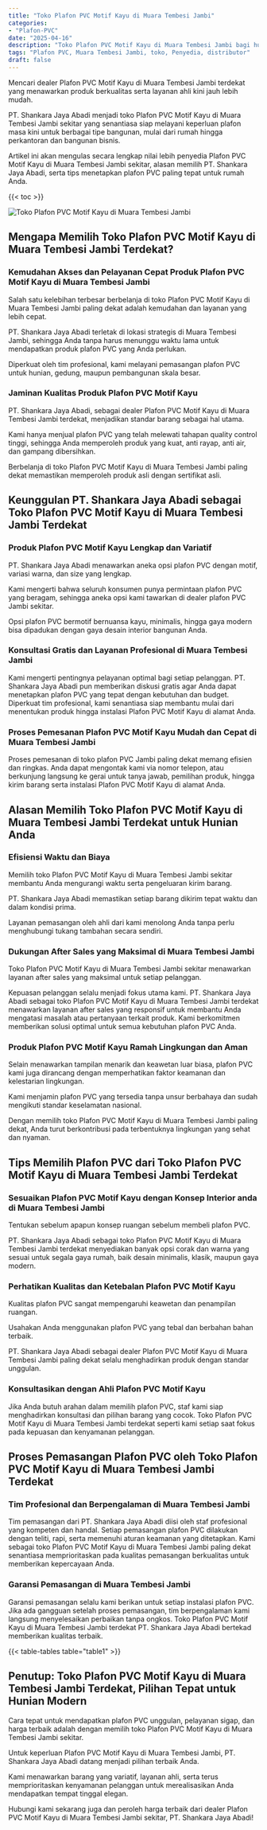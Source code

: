 ```yaml
---
title: "Toko Plafon PVC Motif Kayu di Muara Tembesi Jambi"
categories: 
- "Plafon-PVC"
date: "2025-04-16"
description: "Toko Plafon PVC Motif Kayu di Muara Tembesi Jambi bagi hunian, office, serta gerai. Plafon unggulan, pilihan motif, variasi warna menarik, dengan jasa pemasangan oleh tenaga ahli profesional serta kepastian resmi!|Layanan penyediaan Plafon PVC Motif Kayu di Muara Tembesi Jambi bagi kebutuhan tempat tinggal, kantor, maupun toko, beserta produk berkualitas dan instalasi oleh tenaga ahli ahli dan kepastian resmi.|Alternatif Plafon PVC Motif Kayu di Muara Tembesi Jambi yang andal untuk rumah, kantor, serta ritel, bersama material berkualitas dan pemasangan oleh tim ahli serta garansi resmi.|Penyediaan Plafon PVC Motif Kayu di Muara Tembesi Jambi bagi tempat tinggal, perkantoran, serta toko, dengan produk unggulan dan instalasi ditangani oleh teknisi ahli, disertai dengan kepastian resmi.}"
tags: "Plafon PVC, Muara Tembesi Jambi, toko, Penyedia, distributor"
draft: false
---
```


Mencari dealer Plafon PVC Motif Kayu di Muara Tembesi Jambi terdekat yang menawarkan produk berkualitas serta layanan ahli kini jauh lebih mudah.

PT. Shankara Jaya Abadi menjadi toko Plafon PVC Motif Kayu di Muara Tembesi Jambi sekitar yang senantiasa siap melayani keperluan plafon masa kini untuk berbagai tipe bangunan, mulai dari rumah hingga perkantoran dan bangunan bisnis.

Artikel ini akan mengulas secara lengkap nilai lebih penyedia Plafon PVC Motif Kayu di Muara Tembesi Jambi sekitar, alasan memilih PT. Shankara Jaya Abadi, serta tips menetapkan plafon PVC paling tepat untuk rumah Anda.

{{< toc >}}

![Toko Plafon PVC Motif Kayu di Muara Tembesi Jambi](/images/Plafon-PVC/Toko-Plafon-PVC-Motif-Kayu-di-Muara-Tembesi-Jambi.png)


## Mengapa Memilih Toko Plafon PVC Motif Kayu di Muara Tembesi Jambi Terdekat?

### Kemudahan Akses dan Pelayanan Cepat Produk Plafon PVC Motif Kayu di Muara Tembesi Jambi

Salah satu kelebihan terbesar berbelanja di toko Plafon PVC Motif Kayu di Muara Tembesi Jambi paling dekat adalah kemudahan dan layanan yang lebih cepat.

PT. Shankara Jaya Abadi terletak di lokasi strategis di Muara Tembesi Jambi, sehingga Anda tanpa harus menunggu waktu lama untuk mendapatkan produk plafon PVC yang Anda perlukan.

Diperkuat oleh tim profesional, kami melayani pemasangan plafon PVC untuk hunian, gedung, maupun pembangunan skala besar.

### Jaminan Kualitas Produk Plafon PVC Motif Kayu

PT. Shankara Jaya Abadi, sebagai dealer Plafon PVC Motif Kayu di Muara Tembesi Jambi terdekat, menjadikan standar barang sebagai hal utama.

Kami hanya menjual plafon PVC yang telah melewati tahapan quality control tinggi, sehingga Anda memperoleh produk yang kuat, anti rayap, anti air, dan gampang dibersihkan.

Berbelanja di toko Plafon PVC Motif Kayu di Muara Tembesi Jambi paling dekat memastikan memperoleh produk asli dengan sertifikat asli.

## Keunggulan PT. Shankara Jaya Abadi sebagai Toko Plafon PVC Motif Kayu di Muara Tembesi Jambi Terdekat

### Produk Plafon PVC Motif Kayu Lengkap dan Variatif

PT. Shankara Jaya Abadi menawarkan aneka opsi plafon PVC dengan motif, variasi warna, dan size yang lengkap.

Kami mengerti bahwa seluruh konsumen punya permintaan plafon PVC yang beragam, sehingga aneka opsi kami tawarkan di dealer plafon PVC Jambi sekitar.

Opsi plafon PVC bermotif bernuansa kayu, minimalis, hingga gaya modern bisa dipadukan dengan gaya desain interior bangunan Anda.

### Konsultasi Gratis dan Layanan Profesional di Muara Tembesi Jambi

Kami mengerti pentingnya pelayanan optimal bagi setiap pelanggan. PT. Shankara Jaya Abadi pun memberikan diskusi gratis agar Anda dapat menetapkan plafon PVC yang tepat dengan kebutuhan dan budget. Diperkuat tim profesional, kami senantiasa siap membantu mulai dari menentukan produk hingga instalasi Plafon PVC Motif Kayu di alamat Anda.

### Proses Pemesanan Plafon PVC Motif Kayu Mudah dan Cepat di Muara Tembesi Jambi

Proses pemesanan di toko plafon PVC Jambi paling dekat memang efisien dan ringkas. Anda dapat mengontak kami via nomor telepon, atau berkunjung langsung ke gerai untuk tanya jawab, pemilihan produk, hingga kirim barang serta instalasi Plafon PVC Motif Kayu di alamat Anda.

## Alasan Memilih Toko Plafon PVC Motif Kayu di Muara Tembesi Jambi Terdekat untuk Hunian Anda

### Efisiensi Waktu dan Biaya

Memilih toko Plafon PVC Motif Kayu di Muara Tembesi Jambi sekitar membantu Anda mengurangi waktu serta pengeluaran kirim barang.

PT. Shankara Jaya Abadi memastikan setiap barang dikirim tepat waktu dan dalam kondisi prima.

Layanan pemasangan oleh ahli dari kami menolong Anda tanpa perlu menghubungi tukang tambahan secara sendiri.

### Dukungan After Sales yang Maksimal di Muara Tembesi Jambi

Toko Plafon PVC Motif Kayu di Muara Tembesi Jambi sekitar menawarkan layanan after sales yang maksimal untuk setiap pelanggan.

Kepuasan pelanggan selalu menjadi fokus utama kami. PT. Shankara Jaya Abadi sebagai toko Plafon PVC Motif Kayu di Muara Tembesi Jambi terdekat menawarkan layanan after sales yang responsif untuk membantu Anda mengatasi masalah atau pertanyaan terkait produk. Kami berkomitmen memberikan solusi optimal untuk semua kebutuhan plafon PVC Anda.

### Produk Plafon PVC Motif Kayu Ramah Lingkungan dan Aman

Selain menawarkan tampilan menarik dan keawetan luar biasa, plafon PVC kami juga dirancang dengan memperhatikan faktor keamanan dan kelestarian lingkungan.

Kami menjamin plafon PVC yang tersedia tanpa unsur berbahaya dan sudah mengikuti standar keselamatan nasional.

Dengan memilih toko Plafon PVC Motif Kayu di Muara Tembesi Jambi paling dekat, Anda turut berkontribusi pada terbentuknya lingkungan yang sehat dan nyaman.

## Tips Memilih Plafon PVC dari Toko Plafon PVC Motif Kayu di Muara Tembesi Jambi Terdekat

### Sesuaikan Plafon PVC Motif Kayu dengan Konsep Interior anda di Muara Tembesi Jambi

Tentukan sebelum apapun konsep ruangan sebelum membeli plafon PVC.

PT. Shankara Jaya Abadi sebagai toko Plafon PVC Motif Kayu di Muara Tembesi Jambi terdekat menyediakan banyak opsi corak dan warna yang sesuai untuk segala gaya rumah, baik desain minimalis, klasik, maupun gaya modern.

### Perhatikan Kualitas dan Ketebalan Plafon PVC Motif Kayu

Kualitas plafon PVC sangat mempengaruhi keawetan dan penampilan ruangan.

Usahakan Anda menggunakan plafon PVC yang tebal dan berbahan bahan terbaik.

PT. Shankara Jaya Abadi sebagai dealer Plafon PVC Motif Kayu di Muara Tembesi Jambi paling dekat selalu menghadirkan produk dengan standar unggulan.

### Konsultasikan dengan Ahli Plafon PVC Motif Kayu

Jika Anda butuh arahan dalam memilih plafon PVC, staf kami siap menghadirkan konsultasi dan pilihan barang yang cocok. Toko Plafon PVC Motif Kayu di Muara Tembesi Jambi terdekat seperti kami setiap saat fokus pada kepuasan dan kenyamanan pelanggan.

## Proses Pemasangan Plafon PVC oleh Toko Plafon PVC Motif Kayu di Muara Tembesi Jambi Terdekat

### Tim Profesional dan Berpengalaman di Muara Tembesi Jambi

Tim pemasangan dari PT. Shankara Jaya Abadi diisi oleh staf profesional yang kompeten dan handal. Setiap pemasangan plafon PVC dilakukan dengan teliti, rapi, serta memenuhi aturan keamanan yang ditetapkan. Kami sebagai toko Plafon PVC Motif Kayu di Muara Tembesi Jambi paling dekat senantiasa memprioritaskan pada kualitas pemasangan berkualitas untuk memberikan kepercayaan Anda.

### Garansi Pemasangan di Muara Tembesi Jambi

Garansi pemasangan selalu kami berikan untuk setiap instalasi plafon PVC. Jika ada gangguan setelah proses pemasangan, tim berpengalaman kami langsung menyelesaikan perbaikan tanpa ongkos. Toko Plafon PVC Motif Kayu di Muara Tembesi Jambi terdekat PT. Shankara Jaya Abadi bertekad memberikan kualitas terbaik.

{{< table-tables table="table1" >}}

## Penutup: Toko Plafon PVC Motif Kayu di Muara Tembesi Jambi Terdekat, Pilihan Tepat untuk Hunian Modern

Cara tepat untuk mendapatkan plafon PVC unggulan, pelayanan sigap, dan harga terbaik adalah dengan memilih toko Plafon PVC Motif Kayu di Muara Tembesi Jambi sekitar.

Untuk keperluan Plafon PVC Motif Kayu di Muara Tembesi Jambi, PT. Shankara Jaya Abadi datang menjadi pilihan terbaik Anda.

Kami menawarkan barang yang variatif, layanan ahli, serta terus memprioritaskan kenyamanan pelanggan untuk merealisasikan Anda mendapatkan tempat tinggal elegan.

Hubungi kami sekarang juga dan peroleh harga terbaik dari dealer Plafon PVC Motif Kayu di Muara Tembesi Jambi sekitar, PT. Shankara Jaya Abadi!
